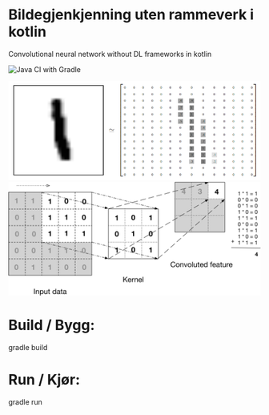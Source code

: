 
# Bildegjenkjenning uten rammeverk i kotlin
Convolutional neural network without DL frameworks in kotlin

![Java CI with Gradle](https://github.com/Millad/Convolutional-neural-network-without-frameworks-in-kotlin/workflows/Java%20CI%20with%20Gradle/badge.svg)

![Alt text](bildeAvKonverteringFraBildeTilMatrise.png?raw=true "Hvordan man konverter fra bilde til matrise")
![Alt text](cnnOperasjon.png?raw=true "Hvordan man tolker matrisen")

# Build / Bygg:
gradle build 

# Run / Kjør:
gradle run

